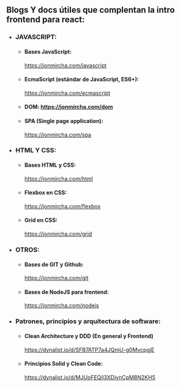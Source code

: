 ## Blogs Y docs útiles que complentan la intro frontend para react:

- ### JAVASCRIPT:

  - #### Bases JavaScript: 
    https://jonmircha.com/javascript

  - #### EcmaScript (estándar de JavaScript, ES6+): 
    https://jonmircha.com/ecmascript

  - #### DOM: https://jonmircha.com/dom

  - #### SPA (Single page application): 
    https://jonmircha.com/spa

- ### HTML Y CSS:

  - #### Bases HTML y CSS: 
    https://jonmircha.com/html 

  - #### Flexbox en CSS:  
    https://jonmircha.com/flexbox

  - #### Grid en CSS: 
    https://jonmircha.com/grid

- ### OTROS:

  - #### Bases de GIT y Github: 
    https://jonmircha.com/git

  - #### Bases de NodeJS para frontend: 
    https://jonmircha.com/nodejs 

- ### Patrones, principios y arquitectura de software:

  - #### Clean Architecture y DDD (En general y Frontend)
    https://dynalist.io/d/SFB7ATP7a4JQmU-g0MvcpgjE

  - #### Principios Solid y Clean Code:
    https://dynalist.io/d/MJUoFEQil3XDjvnCpM8N2KH5